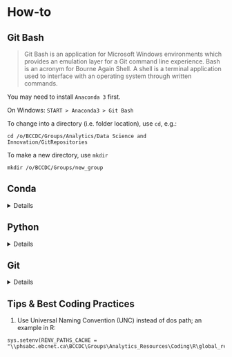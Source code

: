 # How-to

## Git Bash
<a id='gitbash'></a>

> Git Bash is an application for Microsoft Windows environments which provides an emulation layer for a Git command line experience. Bash is an acronym for Bourne Again Shell. A shell is a terminal application used to interface with an operating system through written commands.

You may need to install ```Anaconda 3``` first.

On Windows: ```START > Anaconda3 > Git Bash```

To change into a directory (i.e. folder location), use ```cd```, e.g.:
```
cd /o/BCCDC/Groups/Analytics/Data Science and Innovation/GitRepositories
```

To make a new directory, use ```mkdir```
```
mkdir /o/BCCDC/Groups/new_group
```


## Conda

<details>

### Create virtual environment with latest R and Git on your desktop station 

Warning: Local R version vs. version on server

1. Anaconda Powershell
2. Create virtual environment (VE) named ```R```
   ```
   conda create --name R R
   ```
3. Activate this VE:
   ```
   conda activate R
   ```
5. Install Git via "anaconda" channel (```-c``` switch; c stands for channel):
   ```
   conda install -c anaconda git
   ```

### Adding other environments in the same VE
<a id="py_packages"></a>

1. Python:
   ```
   conda install python ipython
   ```
   
2. Other Python packages
   ```
   conda install plotly streamlit
   ```
   
### Other Conda commands

[List under construction]

To see what was installed in your VE, issue:
  ```
  conda list
  ```

</details>


 
## Python
<details>

- To install Python and Python packages, [see](#py_packages)  
- To Create/ Update Jupyter kernel for use in Jupyter notebook:
```ipython kernel install --user --name=r3.6-py3.11-streamlit```
  where ```r3.6-py3.11-streamlit``` is the name of the kernel that you may select from on the menu

</details>

## Git
<details>
 
Acknowledgement: below notes adapted from EHS (\\root\BCCDC\Groups\EHS\Research%20and%20Surveillance\Projects\GitRepositories\Git_Instructions.pdf).

| Terms | Meaning |
| :-- | :-- |
| ```master``` | local copy, typically refers to your copy |
| ```origin``` | remote copy |

### Quick summary

You create a new **master** copy that will be stored **locally** on your computer whenever you clone from a remote repository via a command like this:
```git clone https://github.com/BCCDC-DSI/CANUE-ML.git```

Note that the command above creates a folder called ```CANUE-ML``` while the one below creates a folder called ```my_phido_dashboard```:
```git clone O:\BCCDC\Groups\Analytics\Data Science and Innovation\Research_Development_Training\Research and Development\Projects\p06_PHIDO_dashboard\GitHub" my_phido_dashboard```

Each new session/day, it is good practice to compare your local copy with the remote one:
```git remote show origin```


If the output mentions:
- ***fast-fowardable***, you can push your changes to remote
- ***local out of date***, your local copy is behind the remote copy

To update your local copy, issue:
```git pull origin master```

To update the remote copy, i.e. "publish" your changes for every interested user of the remote repository, **replace ```pull``` from above with ```push```**; i.e. you **push** the local changes **up** to the remote.


### Typical workflow

A cycle of:
1. Work on your local branch.
2. ```Stage``` and ```Commit``` files that you want to archive/ publish
3. ```Push``` changes to the remote repository when ready.


### Staging 

[To be expanded]


### Making changes and commiting to the ```origin```
```
git add --all
git commit -am "<commit message>"
git push
```
Or run in 1 line:

```
git add-commit -m 'My commit message
```

**After** having created command alias called ```add-commit``` with this:
```
git config --global alias.add-commit '!git add -A && git commit'
```


### Starting a bare repository from scratch

In [Git Bash](#gitbash), issue commands like this:
```
cd /o/BCCDC/Groups/Analytics/Data\ Science\ and\ Innovation/

mkdir Collaborations
cd Collaborations

mkdir NLP-Overdose
cd NLP-Overdose

git init --bare
```

**Note: The ```bare``` means that the folder will NOT be a ```working``` directory**.

The output will look like:
```
hint: Using 'master' as the name for the initial branch. This default branch name
hint: is subject to change. To configure the initial branch name to use in all
hint: of your new repositories, which will suppress this warning, call:
hint:
hint:   git config --global init.defaultBranch <name>
hint:
hint: Names commonly chosen instead of 'master' are 'main', 'trunk' and
hint: 'development'. The just-created branch can be renamed via this command:
hint:
hint:   git branch -m <name>
Initialized empty Git repository in //phsabc.ehcnet.ca/root/BCCDC/Groups/Analytics/Data Science and Innovation/Collaborations/NLP-Overdose/
```

Suppose further that you started a folder in your own folder ```U:\myprojects\NLP```, then issue:
```
git remote add origin "U:\myprojects\NLP"
git push origin master
```


### Branch

A branch is a new version, usually for experimentation of a "small" change. 

1. To create new branch named ```beta_version```:
```git branch beta_version```

2. To work in this experimental version, make sure you **switch** to this newly created branch like this:
```git checkout beta_version```

You can also run steps 1-2 in one command:
```git checkout -b beta_version```

To integrate your experimental version with your own **master branch (version)**, you first switch back into your **master**:
```
git checkout master
git merge beta_version
```

If you no longer need the experimental version and wish to delete it, issue:
```
git branch -d beta_version
```

### Additional resources
- [Summary list created by Rochelle A. on May 28, 2023](https://rochellea.medium.com/your-git-cheat-sheet-commands-to-remember-1381db3f8efd)

</details>


## Tips & Best Coding Practices

1. Use Universal Naming Convention (UNC) instead of dos path; an example in R:
  ```
  sys.setenv(RENV_PATHS_CACHE = "\\phsabc.ebcnet.ca\BCCDC\Groups\Analytics_Resources\Coding\R\global_renv\cache") 
  ```
